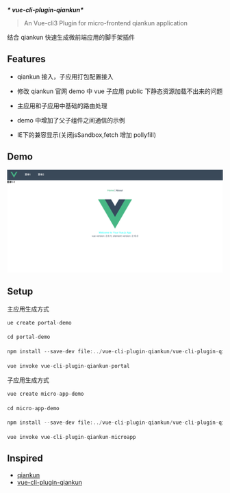 ***\* vue-cli-plugin-qiankun\****

> An Vue-cli3 Plugin for micro-frontend qiankun application

结合 qiankun 快速生成微前端应用的脚手架插件



## Features

- qiankun 接入，子应用打包配置接入

- 修改 qiankun 官网 demo 中 vue 子应用 public 下静态资源加载不出来的问题

- 主应用和子应用中基础的路由处理

- demo 中增加了父子组件之间通信的示例

- IE下的兼容显示(关闭jsSandbox,fetch 增加 pollyfill)

  

## Demo

![demo](./demo.png)



## Setup

主应用生成方式

```javascript
ue create portal-demo

cd portal-demo

npm install --save-dev file:../vue-cli-plugin-qiankun/vue-cli-plugin-qiankun-portal

vue invoke vue-cli-plugin-qiankun-portal
```

子应用生成方式

```javascript
vue create micro-app-demo

cd micro-app-demo

npm install --save-dev file:../vue-cli-plugin-qiankun/vue-cli-plugin-qiankun-microapp

vue invoke vue-cli-plugin-qiankun-microapp
```



## Inspired

- [qiankun](https://github.com/umijs/qiankun)
- [vue-cli-plugin-qiankun](https://github.com/F-loat/vue-cli-plugin-qiankun)